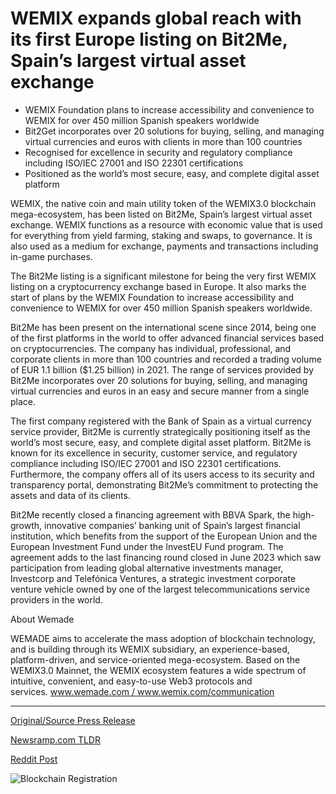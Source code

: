 # WEMIX expands global reach with its first Europe listing on Bit2Me, Spain’s largest virtual asset exchange

* WEMIX Foundation plans to increase accessibility and convenience to WEMIX for over 450 million Spanish speakers worldwide
* Bit2Get incorporates over 20 solutions for buying, selling, and managing virtual currencies and euros with clients in more than 100 countries
* Recognised for excellence in security and regulatory compliance including ISO/IEC 27001 and ISO 22301 certifications
* Positioned as the world’s most secure, easy, and complete digital asset platform

WEMIX, the native coin and main utility token of the WEMIX3.0 blockchain mega-ecosystem, has been listed on Bit2Me, Spain’s largest virtual asset exchange. WEMIX functions as a resource with economic value that is used for everything from yield farming, staking and swaps, to governance. It is also used as a medium for exchange, payments and transactions including in-game purchases.

The Bit2Me listing is a significant milestone for being the very first WEMIX listing on a cryptocurrency exchange based in Europe. It also marks the start of plans by the WEMIX Foundation to increase accessibility and convenience to WEMIX for over 450 million Spanish speakers worldwide.

Bit2Me has been present on the international scene since 2014, being one of the first platforms in the world to offer advanced financial services based on cryptocurrencies. The company has individual, professional, and corporate clients in more than 100 countries and recorded a trading volume of EUR 1.1 billion ($1.25 billion) in 2021. The range of services provided by Bit2Me incorporates over 20 solutions for buying, selling, and managing virtual currencies and euros in an easy and secure manner from a single place.

The first company registered with the Bank of Spain as a virtual currency service provider, Bit2Me is currently strategically positioning itself as the world’s most secure, easy, and complete digital asset platform. Bit2Me is known for its excellence in security, customer service, and regulatory compliance including ISO/IEC 27001 and ISO 22301 certifications. Furthermore, the company offers all of its users access to its security and transparency portal, demonstrating Bit2Me’s commitment to protecting the assets and data of its clients.

Bit2Me recently closed a financing agreement with BBVA Spark, the high-growth, innovative companies’ banking unit of Spain’s largest financial institution, which benefits from the support of the European Union and the European Investment Fund under the InvestEU Fund program. The agreement adds to the last financing round closed in June 2023 which saw participation from leading global alternative investments manager, Investcorp and Telefónica Ventures, a strategic investment corporate venture vehicle owned by one of the largest telecommunications service providers in the world.

About Wemade

WEMADE aims to accelerate the mass adoption of blockchain technology, and is building through its WEMIX subsidiary, an experience-based, platform-driven, and service-oriented mega-ecosystem. Based on the WEMIX3.0 Mainnet, the WEMIX ecosystem features a wide spectrum of intuitive, convenient, and easy-to-use Web3 protocols and services. www.wemade.com / www.wemix.com/communication 

---

[Original/Source Press Release](https://blockchainwire.io/press-release/wemix-expands-global-reach-with-its-first-europe-listing-on-bit2me-spains-largest-virtual-asset-exchange)
                    

[Newsramp.com TLDR](None) 



[Reddit Post](https://www.reddit.com/r/CryptoNewsInfo/comments/1avjyfa/wemix_foundation_listed_on_bit2me_expanding/) 



![Blockchain Registration](https://cdn.newsramp.app/blockchainwire/qrcode/242/11/cornE3Qg.webp)